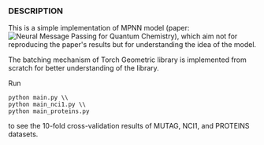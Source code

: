 

### DESCRIPTION

This is a simple implementation of MPNN model (paper: ![Neural Message Passing for Quantum Chemistry](https://arxiv.org/abs/1704.01212)), which aim not for reproducing the paper's results but for understanding the idea of the model.

The batching mechanism of Torch Geometric library is implemented from scratch for better understanding of the library.


Run
```
python main.py \\
python main_nci1.py \\
python main_proteins.py
```
to see the 10-fold cross-validation results of MUTAG, NCI1, and PROTEINS datasets.

